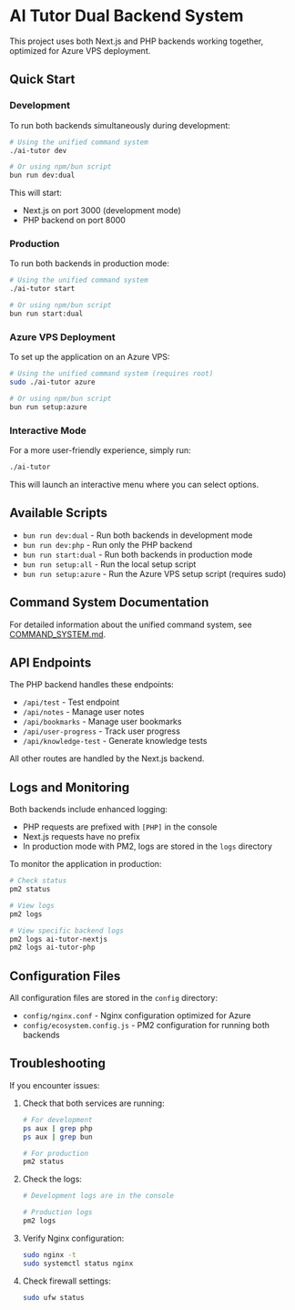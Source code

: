 # AI Tutor Dual Backend System

This project uses both Next.js and PHP backends working together, optimized for Azure VPS deployment.

## Quick Start

### Development

To run both backends simultaneously during development:

```bash
# Using the unified command system
./ai-tutor dev

# Or using npm/bun script
bun run dev:dual
```

This will start:
- Next.js on port 3000 (development mode)
- PHP backend on port 8000

### Production

To run both backends in production mode:

```bash
# Using the unified command system
./ai-tutor start

# Or using npm/bun script
bun run start:dual
```

### Azure VPS Deployment

To set up the application on an Azure VPS:

```bash
# Using the unified command system (requires root)
sudo ./ai-tutor azure

# Or using npm/bun script
bun run setup:azure
```

### Interactive Mode

For a more user-friendly experience, simply run:

```bash
./ai-tutor
```

This will launch an interactive menu where you can select options.

## Available Scripts

- `bun run dev:dual` - Run both backends in development mode
- `bun run dev:php` - Run only the PHP backend
- `bun run start:dual` - Run both backends in production mode
- `bun run setup:all` - Run the local setup script
- `bun run setup:azure` - Run the Azure VPS setup script (requires sudo)

## Command System Documentation

For detailed information about the unified command system, see [COMMAND_SYSTEM.md](COMMAND_SYSTEM.md).

## API Endpoints

The PHP backend handles these endpoints:

- `/api/test` - Test endpoint
- `/api/notes` - Manage user notes
- `/api/bookmarks` - Manage user bookmarks
- `/api/user-progress` - Track user progress
- `/api/knowledge-test` - Generate knowledge tests

All other routes are handled by the Next.js backend.

## Logs and Monitoring

Both backends include enhanced logging:

- PHP requests are prefixed with `[PHP]` in the console
- Next.js requests have no prefix
- In production mode with PM2, logs are stored in the `logs` directory

To monitor the application in production:

```bash
# Check status
pm2 status

# View logs
pm2 logs

# View specific backend logs
pm2 logs ai-tutor-nextjs
pm2 logs ai-tutor-php
```

## Configuration Files

All configuration files are stored in the `config` directory:

- `config/nginx.conf` - Nginx configuration optimized for Azure
- `config/ecosystem.config.js` - PM2 configuration for running both backends

## Troubleshooting

If you encounter issues:

1. Check that both services are running:
   ```bash
   # For development
   ps aux | grep php
   ps aux | grep bun

   # For production
   pm2 status
   ```

2. Check the logs:
   ```bash
   # Development logs are in the console

   # Production logs
   pm2 logs
   ```

3. Verify Nginx configuration:
   ```bash
   sudo nginx -t
   sudo systemctl status nginx
   ```

4. Check firewall settings:
   ```bash
   sudo ufw status
   ```
